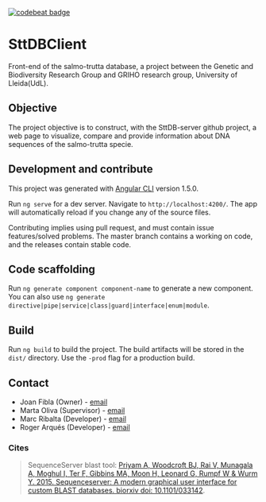[![codebeat badge](https://codebeat.co/badges/0e31057c-a376-4b0b-8761-758e1a72d4d9)](https://codebeat.co/projects/github-com-sttdb-sttdb-client-master)

# SttDBClient
Front-end of the salmo-trutta database, a project between the Genetic and Biodiversity Research Group and GRIHO research group, University of Lleida(UdL).

## Objective
The project objective is to construct, with the SttDB-server github project, a web page to visualize, compare and provide information about DNA sequences of the salmo-trutta specie.

## Development and contribute

This project was generated with [Angular CLI](https://github.com/angular/angular-cli) version 1.5.0.

Run `ng serve` for a dev server. Navigate to `http://localhost:4200/`. The app will automatically reload if you change any of the source files.

Contributing implies using pull request, and must contain issue features/solved problems. The master branch contains a working on code, and the releases contain stable code.

## Code scaffolding

Run `ng generate component component-name` to generate a new component. You can also use `ng generate directive|pipe|service|class|guard|interface|enum|module`.

## Build

Run `ng build` to build the project. The build artifacts will be stored in the `dist/` directory. Use the `-prod` flag for a production build.

## Contact

* Joan Fibla (Owner) - [email](mailto:joan.fibla@cmb.udl.cat)
* Marta Oliva (Supervisor) - [email](mailto:oliva@diei.udl.cat)
* Marc Ribalta (Developer) - [email](mailto:mrg20@alumnes.udl.cat)
* Roger Arqués (Developer) - [email](mailto:rav3@alumnes.udl.cat)

### Cites

> SequenceServer blast tool: [Priyam A, Woodcroft BJ, Rai V, Munagala A, Moghul I, Ter F, Gibbins MA, Moon H, Leonard G, Rumpf W & Wurm Y. 2015. Sequenceserver: A modern graphical user interface for custom BLAST databases. biorxiv doi: 10.1101/033142](http://www.biorxiv.org/content/early/2015/11/27/033142).
